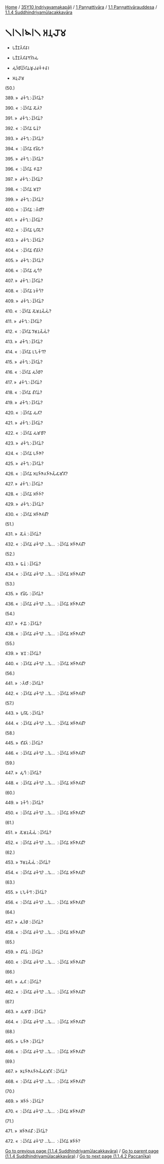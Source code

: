 
[Home](/) / [35Y10 Indriyayamakapāḷi](../../...md) / [1 Paṇṇattivāra](../...md) / [1.1 Paṇṇattivārauddesa](...md) / [1.1.4 Suddhindriyamūlacakkavāra](../35Y10/1/1.1/1.1.4.md)

# 𑁧𑁇𑁧𑁇𑁪𑁇𑁧 𑀅𑀦𑀼𑀮𑁄𑀫

* 𑀧𑀡𑁆𑀡𑀢𑁆𑀢𑀺𑀯𑀸𑀭

* 𑀧𑀡𑁆𑀡𑀢𑁆𑀢𑀺𑀯𑀸𑀭𑁅𑀤𑁆𑀤𑁂𑀲

* 𑀲𑀼𑀤𑁆𑀥𑀺𑀦𑁆𑀤𑁆𑀭𑀺𑀬𑀫𑀽𑀮𑀘𑀓𑁆𑀓𑀯𑀸𑀭

* 𑀅𑀦𑀼𑀮𑁄𑀫

(50.)

389\. »  𑀘𑀓𑁆𑀔𑀼 𑀇𑀦𑁆𑀤𑁆𑀭𑀺𑀬𑀁?

390\. «  𑀇𑀦𑁆𑀤𑁆𑀭𑀺𑀬𑀸 𑀲𑁄𑀢𑀁?

391\. »  𑀘𑀓𑁆𑀔𑀼 𑀇𑀦𑁆𑀤𑁆𑀭𑀺𑀬𑀁?

392\. «  𑀇𑀦𑁆𑀤𑁆𑀭𑀺𑀬𑀸 𑀖𑀸𑀦𑀁?

393\. »  𑀘𑀓𑁆𑀔𑀼 𑀇𑀦𑁆𑀤𑁆𑀭𑀺𑀬𑀁?

394\. «  𑀇𑀦𑁆𑀤𑁆𑀭𑀺𑀬𑀸 𑀚𑀺𑀯𑁆𑀳𑀸?

395\. »  𑀘𑀓𑁆𑀔𑀼 𑀇𑀦𑁆𑀤𑁆𑀭𑀺𑀬𑀁?

396\. «  𑀇𑀦𑁆𑀤𑁆𑀭𑀺𑀬𑀸 𑀓𑀸𑀬𑁄?

397\. »  𑀘𑀓𑁆𑀔𑀼 𑀇𑀦𑁆𑀤𑁆𑀭𑀺𑀬𑀁?

398\. «  𑀇𑀦𑁆𑀤𑁆𑀭𑀺𑀬𑀸 𑀫𑀦𑁄?

399\. »  𑀘𑀓𑁆𑀔𑀼 𑀇𑀦𑁆𑀤𑁆𑀭𑀺𑀬𑀁?

400\. «  𑀇𑀦𑁆𑀤𑁆𑀭𑀺𑀬𑀸 𑀇𑀢𑁆𑀣𑀻?

401\. »  𑀘𑀓𑁆𑀔𑀼 𑀇𑀦𑁆𑀤𑁆𑀭𑀺𑀬𑀁?

402\. «  𑀇𑀦𑁆𑀤𑁆𑀭𑀺𑀬𑀸 𑀧𑀼𑀭𑀺𑀲𑁄?

403\. »  𑀘𑀓𑁆𑀔𑀼 𑀇𑀦𑁆𑀤𑁆𑀭𑀺𑀬𑀁?

404\. «  𑀇𑀦𑁆𑀤𑁆𑀭𑀺𑀬𑀸 𑀚𑀻𑀯𑀺𑀢𑀁?

405\. »  𑀘𑀓𑁆𑀔𑀼 𑀇𑀦𑁆𑀤𑁆𑀭𑀺𑀬𑀁?

406\. «  𑀇𑀦𑁆𑀤𑁆𑀭𑀺𑀬𑀸 𑀲𑀼𑀔𑀁?

407\. »  𑀘𑀓𑁆𑀔𑀼 𑀇𑀦𑁆𑀤𑁆𑀭𑀺𑀬𑀁?

408\. «  𑀇𑀦𑁆𑀤𑁆𑀭𑀺𑀬𑀸 𑀤𑀼𑀓𑁆𑀔𑀁?

409\. »  𑀘𑀓𑁆𑀔𑀼 𑀇𑀦𑁆𑀤𑁆𑀭𑀺𑀬𑀁?

410\. «  𑀇𑀦𑁆𑀤𑁆𑀭𑀺𑀬𑀸 𑀲𑁄𑀫𑀦𑀲𑁆𑀲𑀁?

411\. »  𑀘𑀓𑁆𑀔𑀼 𑀇𑀦𑁆𑀤𑁆𑀭𑀺𑀬𑀁?

412\. «  𑀇𑀦𑁆𑀤𑁆𑀭𑀺𑀬𑀸 𑀤𑁄𑀫𑀦𑀲𑁆𑀲𑀁?

413\. »  𑀘𑀓𑁆𑀔𑀼 𑀇𑀦𑁆𑀤𑁆𑀭𑀺𑀬𑀁?

414\. «  𑀇𑀦𑁆𑀤𑁆𑀭𑀺𑀬𑀸 𑀉𑀧𑁂𑀓𑁆𑀔𑀸?

415\. »  𑀘𑀓𑁆𑀔𑀼 𑀇𑀦𑁆𑀤𑁆𑀭𑀺𑀬𑀁?

416\. «  𑀇𑀦𑁆𑀤𑁆𑀭𑀺𑀬𑀸 𑀲𑀤𑁆𑀥𑀸?

417\. »  𑀘𑀓𑁆𑀔𑀼 𑀇𑀦𑁆𑀤𑁆𑀭𑀺𑀬𑀁?

418\. «  𑀇𑀦𑁆𑀤𑁆𑀭𑀺𑀬𑀸 𑀯𑀻𑀭𑀺𑀬𑀁?

419\. »  𑀘𑀓𑁆𑀔𑀼 𑀇𑀦𑁆𑀤𑁆𑀭𑀺𑀬𑀁?

420\. «  𑀇𑀦𑁆𑀤𑁆𑀭𑀺𑀬𑀸 𑀲𑀢𑀺?

421\. »  𑀘𑀓𑁆𑀔𑀼 𑀇𑀦𑁆𑀤𑁆𑀭𑀺𑀬𑀁?

422\. «  𑀇𑀦𑁆𑀤𑁆𑀭𑀺𑀬𑀸 𑀲𑀫𑀸𑀥𑀺?

423\. »  𑀘𑀓𑁆𑀔𑀼 𑀇𑀦𑁆𑀤𑁆𑀭𑀺𑀬𑀁?

424\. «  𑀇𑀦𑁆𑀤𑁆𑀭𑀺𑀬𑀸 𑀧𑀜𑁆𑀜𑀸?

425\. »  𑀘𑀓𑁆𑀔𑀼 𑀇𑀦𑁆𑀤𑁆𑀭𑀺𑀬𑀁?

426\. «  𑀇𑀦𑁆𑀤𑁆𑀭𑀺𑀬𑀸 𑀅𑀦𑀜𑁆𑀜𑀸𑀢𑀜𑁆𑀜𑀲𑁆𑀲𑀸𑀫𑀻𑀢𑀺?

427\. »  𑀘𑀓𑁆𑀔𑀼 𑀇𑀦𑁆𑀤𑁆𑀭𑀺𑀬𑀁?

428\. «  𑀇𑀦𑁆𑀤𑁆𑀭𑀺𑀬𑀸 𑀅𑀜𑁆𑀜𑀁?

429\. »  𑀘𑀓𑁆𑀔𑀼 𑀇𑀦𑁆𑀤𑁆𑀭𑀺𑀬𑀁?

430\. «  𑀇𑀦𑁆𑀤𑁆𑀭𑀺𑀬𑀸 𑀅𑀜𑁆𑀜𑀸𑀢𑀸𑀯𑀻?

(51.)

431\. »  𑀲𑁄𑀢𑀁 𑀇𑀦𑁆𑀤𑁆𑀭𑀺𑀬𑀁?

432\. «  𑀇𑀦𑁆𑀤𑁆𑀭𑀺𑀬𑀸 𑀘𑀓𑁆𑀔𑀼? …𑀧𑁂…  𑀇𑀦𑁆𑀤𑁆𑀭𑀺𑀬𑀸 𑀅𑀜𑁆𑀜𑀸𑀢𑀸𑀯𑀻?

(52.)

433\. »  𑀖𑀸𑀦𑀁 𑀇𑀦𑁆𑀤𑁆𑀭𑀺𑀬𑀁?

434\. «  𑀇𑀦𑁆𑀤𑁆𑀭𑀺𑀬𑀸 𑀘𑀓𑁆𑀔𑀼? …𑀧𑁂…  𑀇𑀦𑁆𑀤𑁆𑀭𑀺𑀬𑀸 𑀅𑀜𑁆𑀜𑀸𑀢𑀸𑀯𑀻?

(53.)

435\. »  𑀚𑀺𑀯𑁆𑀳𑀸 𑀇𑀦𑁆𑀤𑁆𑀭𑀺𑀬𑀁?

436\. «  𑀇𑀦𑁆𑀤𑁆𑀭𑀺𑀬𑀸 𑀘𑀓𑁆𑀔𑀼? …𑀧𑁂…  𑀇𑀦𑁆𑀤𑁆𑀭𑀺𑀬𑀸 𑀅𑀜𑁆𑀜𑀸𑀢𑀸𑀯𑀻?

(54.)

437\. »  𑀓𑀸𑀬𑁄 𑀇𑀦𑁆𑀤𑁆𑀭𑀺𑀬𑀁?

438\. «  𑀇𑀦𑁆𑀤𑁆𑀭𑀺𑀬𑀸 𑀘𑀓𑁆𑀔𑀼? …𑀧𑁂…  𑀇𑀦𑁆𑀤𑁆𑀭𑀺𑀬𑀸 𑀅𑀜𑁆𑀜𑀸𑀢𑀸𑀯𑀻?

(55.)

439\. »  𑀫𑀦𑁄 𑀇𑀦𑁆𑀤𑁆𑀭𑀺𑀬𑀁?

440\. «  𑀇𑀦𑁆𑀤𑁆𑀭𑀺𑀬𑀸 𑀘𑀓𑁆𑀔𑀼? …𑀧𑁂…  𑀇𑀦𑁆𑀤𑁆𑀭𑀺𑀬𑀸 𑀅𑀜𑁆𑀜𑀸𑀢𑀸𑀯𑀻?

(56.)

441\. »  𑀇𑀢𑁆𑀣𑀻 𑀇𑀦𑁆𑀤𑁆𑀭𑀺𑀬𑀁?

442\. «  𑀇𑀦𑁆𑀤𑁆𑀭𑀺𑀬𑀸 𑀘𑀓𑁆𑀔𑀼? …𑀧𑁂…  𑀇𑀦𑁆𑀤𑁆𑀭𑀺𑀬𑀸 𑀅𑀜𑁆𑀜𑀸𑀢𑀸𑀯𑀻?

(57.)

443\. »  𑀧𑀼𑀭𑀺𑀲𑁄 𑀇𑀦𑁆𑀤𑁆𑀭𑀺𑀬𑀁?

444\. «  𑀇𑀦𑁆𑀤𑁆𑀭𑀺𑀬𑀸 𑀘𑀓𑁆𑀔𑀼? …𑀧𑁂…  𑀇𑀦𑁆𑀤𑁆𑀭𑀺𑀬𑀸 𑀅𑀜𑁆𑀜𑀸𑀢𑀸𑀯𑀻?

(58.)

445\. »  𑀚𑀻𑀯𑀺𑀢𑀁 𑀇𑀦𑁆𑀤𑁆𑀭𑀺𑀬𑀁?

446\. «  𑀇𑀦𑁆𑀤𑁆𑀭𑀺𑀬𑀸 𑀘𑀓𑁆𑀔𑀼? …𑀧𑁂…  𑀇𑀦𑁆𑀤𑁆𑀭𑀺𑀬𑀸 𑀅𑀜𑁆𑀜𑀸𑀢𑀸𑀯𑀻?

(59.)

447\. »  𑀲𑀼𑀔𑀁 𑀇𑀦𑁆𑀤𑁆𑀭𑀺𑀬𑀁?

448\. «  𑀇𑀦𑁆𑀤𑁆𑀭𑀺𑀬𑀸 𑀘𑀓𑁆𑀔𑀼? …𑀧𑁂…  𑀇𑀦𑁆𑀤𑁆𑀭𑀺𑀬𑀸 𑀅𑀜𑁆𑀜𑀸𑀢𑀸𑀯𑀻?

(60.)

449\. »  𑀤𑀼𑀓𑁆𑀔𑀁 𑀇𑀦𑁆𑀤𑁆𑀭𑀺𑀬𑀁?

450\. «  𑀇𑀦𑁆𑀤𑁆𑀭𑀺𑀬𑀸 𑀘𑀓𑁆𑀔𑀼? …𑀧𑁂…  𑀇𑀦𑁆𑀤𑁆𑀭𑀺𑀬𑀸 𑀅𑀜𑁆𑀜𑀸𑀢𑀸𑀯𑀻?

(61.)

451\. »  𑀲𑁄𑀫𑀦𑀲𑁆𑀲𑀁 𑀇𑀦𑁆𑀤𑁆𑀭𑀺𑀬𑀁?

452\. «  𑀇𑀦𑁆𑀤𑁆𑀭𑀺𑀬𑀸 𑀘𑀓𑁆𑀔𑀼? …𑀧𑁂…  𑀇𑀦𑁆𑀤𑁆𑀭𑀺𑀬𑀸 𑀅𑀜𑁆𑀜𑀸𑀢𑀸𑀯𑀻?

(62.)

453\. »  𑀤𑁄𑀫𑀦𑀲𑁆𑀲𑀁 𑀇𑀦𑁆𑀤𑁆𑀭𑀺𑀬𑀁?

454\. «  𑀇𑀦𑁆𑀤𑁆𑀭𑀺𑀬𑀸 𑀘𑀓𑁆𑀔𑀼? …𑀧𑁂…  𑀇𑀦𑁆𑀤𑁆𑀭𑀺𑀬𑀸 𑀅𑀜𑁆𑀜𑀸𑀢𑀸𑀯𑀻?

(63.)

455\. »  𑀉𑀧𑁂𑀓𑁆𑀔𑀸 𑀇𑀦𑁆𑀤𑁆𑀭𑀺𑀬𑀁?

456\. «  𑀇𑀦𑁆𑀤𑁆𑀭𑀺𑀬𑀸 𑀘𑀓𑁆𑀔𑀼? …𑀧𑁂…  𑀇𑀦𑁆𑀤𑁆𑀭𑀺𑀬𑀸 𑀅𑀜𑁆𑀜𑀸𑀢𑀸𑀯𑀻?

(64.)

457\. »  𑀲𑀤𑁆𑀥𑀸 𑀇𑀦𑁆𑀤𑁆𑀭𑀺𑀬𑀁?

458\. «  𑀇𑀦𑁆𑀤𑁆𑀭𑀺𑀬𑀸 𑀘𑀓𑁆𑀔𑀼? …𑀧𑁂…  𑀇𑀦𑁆𑀤𑁆𑀭𑀺𑀬𑀸 𑀅𑀜𑁆𑀜𑀸𑀢𑀸𑀯𑀻?

(65.)

459\. »  𑀯𑀻𑀭𑀺𑀬𑀁 𑀇𑀦𑁆𑀤𑁆𑀭𑀺𑀬𑀁?

460\. «  𑀇𑀦𑁆𑀤𑁆𑀭𑀺𑀬𑀸 𑀘𑀓𑁆𑀔𑀼? …𑀧𑁂…  𑀇𑀦𑁆𑀤𑁆𑀭𑀺𑀬𑀸 𑀅𑀜𑁆𑀜𑀸𑀢𑀸𑀯𑀻?

(66.)

461\. »  𑀲𑀢𑀺 𑀇𑀦𑁆𑀤𑁆𑀭𑀺𑀬𑀁?

462\. «  𑀇𑀦𑁆𑀤𑁆𑀭𑀺𑀬𑀸 𑀘𑀓𑁆𑀔𑀼? …𑀧𑁂…  𑀇𑀦𑁆𑀤𑁆𑀭𑀺𑀬𑀸 𑀅𑀜𑁆𑀜𑀸𑀢𑀸𑀯𑀻?

(67.)

463\. »  𑀲𑀫𑀸𑀥𑀺 𑀇𑀦𑁆𑀤𑁆𑀭𑀺𑀬𑀁?

464\. «  𑀇𑀦𑁆𑀤𑁆𑀭𑀺𑀬𑀸 𑀘𑀓𑁆𑀔𑀼? …𑀧𑁂…  𑀇𑀦𑁆𑀤𑁆𑀭𑀺𑀬𑀸 𑀅𑀜𑁆𑀜𑀸𑀢𑀸𑀯𑀻?

(68.)

465\. »  𑀧𑀜𑁆𑀜𑀸 𑀇𑀦𑁆𑀤𑁆𑀭𑀺𑀬𑀁?

466\. «  𑀇𑀦𑁆𑀤𑁆𑀭𑀺𑀬𑀸 𑀘𑀓𑁆𑀔𑀼? …𑀧𑁂…  𑀇𑀦𑁆𑀤𑁆𑀭𑀺𑀬𑀸 𑀅𑀜𑁆𑀜𑀸𑀢𑀸𑀯𑀻?

(69.)

467\. »  𑀅𑀦𑀜𑁆𑀜𑀸𑀢𑀜𑁆𑀜𑀲𑁆𑀲𑀸𑀫𑀻𑀢𑀺 𑀇𑀦𑁆𑀤𑁆𑀭𑀺𑀬𑀁?

468\. «  𑀇𑀦𑁆𑀤𑁆𑀭𑀺𑀬𑀸 𑀘𑀓𑁆𑀔𑀼? …𑀧𑁂…  𑀇𑀦𑁆𑀤𑁆𑀭𑀺𑀬𑀸 𑀅𑀜𑁆𑀜𑀸𑀢𑀸𑀯𑀻?

(70.)

469\. »  𑀅𑀜𑁆𑀜𑀁 𑀇𑀦𑁆𑀤𑁆𑀭𑀺𑀬𑀁?

470\. «  𑀇𑀦𑁆𑀤𑁆𑀭𑀺𑀬𑀸 𑀘𑀓𑁆𑀔𑀼? …𑀧𑁂…  𑀇𑀦𑁆𑀤𑁆𑀭𑀺𑀬𑀸 𑀅𑀜𑁆𑀜𑀸𑀢𑀸𑀯𑀻?

(71.)

471\. »  𑀅𑀜𑁆𑀜𑀸𑀢𑀸𑀯𑀻 𑀇𑀦𑁆𑀤𑁆𑀭𑀺𑀬𑀁?

472\. «  𑀇𑀦𑁆𑀤𑁆𑀭𑀺𑀬𑀸 𑀘𑀓𑁆𑀔𑀼? …𑀧𑁂…  𑀇𑀦𑁆𑀤𑁆𑀭𑀺𑀬𑀸 𑀅𑀜𑁆𑀜𑀁?

[Go to previous page (1.1.4 Suddhindriyamūlacakkavāra)](../35Y10/1/1.1/1.1.4.md) / [Go to parent page (1.1.4 Suddhindriyamūlacakkavāra)](../35Y10/1/1.1/1.1.4.md) / [Go to next page (1.1.4.2 Paccanīka)](1.1.4.2.md)


